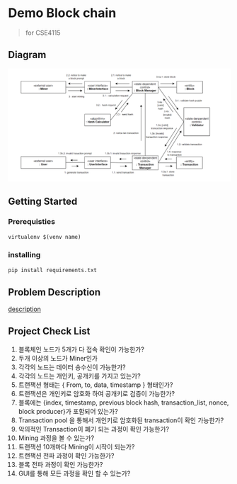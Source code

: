 # Demo Block chain

>for CSE4115

## Diagram
![Diagram](./diagram.png)

## Getting Started

### Prerequisties
```
virtualenv $(venv name)
```

### installing
```
pip install requirements.txt
```

## Problem Description
[description](./Description.md)

## Project Check List

1.	블록체인 노드가 5개가 다 접속 확인이 가능한가?  
2.	두개 이상의 노드가 Miner인가  
3.	각각의 노드는 데이터 송수신이 가능한가?  
4.	각각의 노드는 개인키, 공개키를 가지고 있는가?  
5.	트랜잭션 형태는 { From, to, data, timestamp } 형태인가?  
6.	트랜잭션은 개인키로 암호화 하여 공개키로 검증이 가능한가?  
7.	블록에는 {index, timestamp, previous block hash, transaction_list, nonce, block producer}가 포함되어 있는가?  
8.	Transaction pool 을 통해서 개인키로 암호화된 transaction이 확인 가능한가?  
9.	악의적인 Transaction이 폐기 되는 과정이 확인 가능한가?  
10.	Mining 과정을 볼 수 있는가?  
11.	트랜잭션 10개마다 Mining이 시작이 되는가?  
12.	트랜잭션 전파 과정이 확인 가능한가?  
13.	블록 전파 과정이 확인 가능한가?  
14.	GUI를 통해 모든 과정을 확인 할 수 있는가?  
